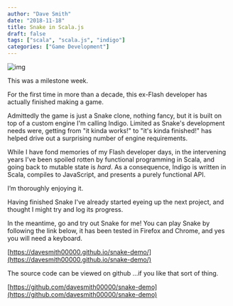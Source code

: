 ```yaml
---
author: "Dave Smith"
date: "2018-11-18"
title: Snake in Scala.js
draft: false
tags: ["scala", "scala.js", "indigo"]
categories: ["Game Development"]
---
```


![img](/images/snake.png)

This was a milestone week.

For the first time in more than a decade, this ex-Flash developer has actually finished making a game.

Admittedly the game is just a Snake clone, nothing fancy, but it is built on top of a custom engine I'm calling Indigo. Limited as Snake's development needs were, getting from "it kinda works!" to "it's kinda finished!" has helped drive out a surprising number of engine requirements.

While I have fond memories of my Flash developer days, in the intervening years I’ve been spoiled rotten by functional programming in Scala, and going back to mutable state is *hard*. As a consequence, Indigo is written in Scala, compiles to JavaScript, and presents a purely functional API.

I’m thoroughly enjoying it.

Having finished Snake I've already started eyeing up the next project, and thought I might try and log its progress.

In the meantime, go and try out Snake for me! You can play Snake by following the link below, it has been tested in Firefox and Chrome, and yes you will need a keyboard.

[https://davesmith00000.github.io/snake-demo/](https://davesmith00000.github.io/snake-demo/)

The source code can be viewed on github ...if you like that sort of thing.

[https://github.com/davesmith00000/snake-demo](https://github.com/davesmith00000/snake-demo)
